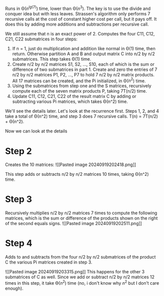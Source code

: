 Runs in Θ($n^{lg(7)}$) time, lower than Θ($n^3$). The key is to use the divide and conquer idea but with less leaves. Strassen's algorithm only performs 7 recursive calls at the cost of constant higher cost per call, but it pays off. It does this by adding more additions and subtractions per recursive call.

We still assume that n is an exact power of 2. Computes the four C11, C12, C21, C22 submatrices in four steps:
1. If n = 1, just do multiplication and addition like normal in Θ(1) time, then return. Otherwise partition A and B and output matrix C into n/2 by n/2 submatrices. This step takes Θ(1) time.
2. Create n/2 by n/2 matrices S1, S2, ..., S10, each of which is the sum or difference of two submatrices in part 1. Create and zero the entries of 7 n/2 by n/2 matrices P1, P2, ..., P7 to hold 7 n/2 by n/2 matrix products. All 17 matrices can be created, and the Pi initialized, in Θ($n^2$) time.
3. Using the submatrices from step one and the S matrices, recursively compute each of the seven matrix products P, taking 7T(n/2) time.
4. Update C11, C12, C21, C22 of the result matrix C by adding or subtracting various Pi matrices, which takes Θ(n^2) time.

We'll see the details later. Let's look at the recurrence first. Steps 1, 2, and 4 take a total of Θ(n^2) time, and step 3 does 7 recursive calls.
T(n) = 7T(n/2) + Θ(n^2).

Now we can look at the details
# Step 2
Creates the 10 matrices:
![[Pasted image 20240919202418.png]]

This step adds or subtracts n/2 by n/2 matrices 10 times, taking Θ(n^2) time. 

# Step 3
Recursively multiplies n/2 by n/2 matrices 7 times to compute the following matrices, which is the sum or difference of the products shown on the right of the second equals signs.
![[Pasted image 20240919202511.png]]

# Step 4
Adds to and subtracts from the four n/2 by n/2 submatrices of the product C the various Pi matrices created in step 3.

![[Pasted image 20240919203315.png]]
This happens for the other 3 submatrices of C as well. Since we add or subtract n/2 by n/2 matrices 12 times in this step, it take ϴ($n^2$) time (no, i don't know why $n^2$ but I don't care enough).